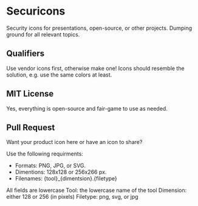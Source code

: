 # Securicons
Security icons for presentations, open-source, or other projects. Dumping ground for all relevant topics.

## Qualifiers
Use vendor icons first, otherwise make one!  Icons should resemble the solution, e.g. use the same colors at least.

## MIT License
Yes, everything is open-source and fair-game to use as needed.

## Pull Request
Want your product icon here or have an icon to share?

Use the following requirments:
- Formats: PNG, JPG, or SVG.
- Dimentions: 128x128 or 256x266 px.
- Filenames: {tool}_{dimentsion}.{filetype}

All fields are lowercase
Tool: the lowercase name of the tool
Dimension: either 128 or 256 (in pixels)
Filetype: png, svg, or jpg

 
